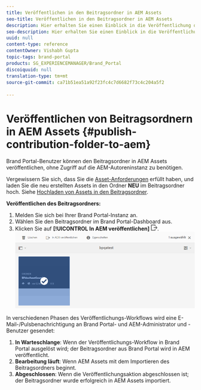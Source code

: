 ```yaml
---
title: Veröffentlichen in den Beitragsordner in AEM Assets
seo-title: Veröffentlichen in den Beitragsordner in AEM Assets
description: Hier erhalten Sie einen Einblick in die Veröffentlichung des Beitragsordners in AEM Assets in Brand Portal.
seo-description: Hier erhalten Sie einen Einblick in die Veröffentlichung des Beitragsordners in AEM Assets in Brand Portal.
uuid: null
content-type: reference
contentOwner: Vishabh Gupta
topic-tags: brand-portal
products: SG_EXPERIENCEMANAGER/Brand_Portal
discoiquuid: null
translation-type: tm+mt
source-git-commit: ca71b51ea51a92f23fc4c7d6682f73c4c204a5f2

---
```



# Veröffentlichen von Beitragsordnern in AEM Assets {#publish-contribution-folder-to-aem}

Brand Portal-Benutzer können den Beitragsordner in AEM Assets veröffentlichen, ohne Zugriff auf die AEM-Autoreninstanz zu benötigen.

Vergewissern Sie sich, dass Sie die [Asset-Anforderungen](brand-portal-download-asset-requirements.md) erfüllt haben, und laden Sie die neu erstellten Assets in den Ordner **NEU** im Beitragsordner hoch. Siehe [Hochladen von Assets in den Beitragsordner](brand-portal-upload-assets-to-contribution-folder.md).

**Veröffentlichen des Beitragsordners:**

1. Melden Sie sich bei Ihrer Brand Portal-Instanz an.
1. Wählen Sie den Beitragsordner im Brand Portal-Dashboard aus.
1. Klicken Sie auf **[!UICONTROL In AEM veröffentlichen]** ![](assets/export.png).
   ![](assets/publish-contribution-folder-to-aem.png)

In verschiedenen Phasen des Veröffentlichungs-Workflows wird eine E-Mail-/Pulsbenachrichtigung an Brand Portal- und AEM-Administrator und -Benutzer gesendet:
1. **In Warteschlange**: Wenn der Veröffentlichungs-Workflow in Brand Portal ausgelöst wird; der Beitragsordner aus Brand Portal wird in AEM veröffentlicht.
1. **Bearbeitung läuft**: Wenn AEM Assets mit dem Importieren des Beitragsordners beginnt.
1. **Abgeschlossen**: Wenn die Veröffentlichungsaktion abgeschlossen ist; der Beitragsordner wurde erfolgreich in AEM Assets importiert.


